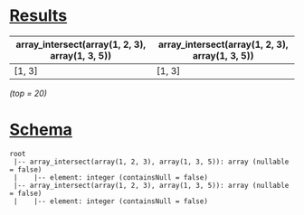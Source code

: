# [Results](#tab/results)

|array_intersect(array(1, 2, 3), array(1, 3, 5))|array_intersect(array(1, 2, 3), array(1, 3, 5))|
|-----------------------------------------------|-----------------------------------------------|
|[1, 3]                                         |[1, 3]                                         |

_(top = 20)_

# [Schema](#tab/schema)

```shell
root
 |-- array_intersect(array(1, 2, 3), array(1, 3, 5)): array (nullable = false)
 |    |-- element: integer (containsNull = false)
 |-- array_intersect(array(1, 2, 3), array(1, 3, 5)): array (nullable = false)
 |    |-- element: integer (containsNull = false)

```
